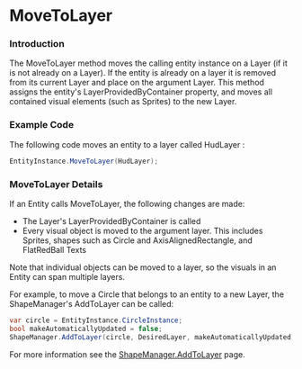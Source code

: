 # MoveToLayer

### Introduction

The MoveToLayer method moves the calling entity instance on a Layer (if it is not already on a Layer). If the entity is already on a layer it is removed from its current Layer and place on the argument Layer. This method assigns the entity's LayerProvidedByContainer property, and moves all contained visual elements (such as Sprites) to the new Layer.

### Example Code

The following code moves an entity to a layer called HudLayer :

```csharp
EntityInstance.MoveToLayer(HudLayer);
```

### MoveToLayer Details

If an Entity calls MoveToLayer, the following changes are made:

* The Layer's LayerProvidedByContainer is called
* Every visual object is moved to the argument layer. This includes Sprites, shapes such as Circle and AxisAlignedRectangle, and FlatRedBall Texts

Note that individual objects can be moved to a layer, so the visuals in an Entity can span multiple layers.

For example, to move a Circle that belongs to an entity to a new Layer, the ShapeManager's AddToLayer can be called:

```csharp
var circle = EntityInstance.CircleInstance;
bool makeAutomaticallyUpdated = false;
ShapeManager.AddToLayer(circle, DesiredLayer, makeAutomaticallyUpdated);
```

For more information see the [ShapeManager.AddToLayer](../../api/flatredball/math/geometry/shapemanager/addtolayer.md) page.
